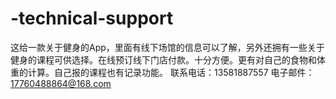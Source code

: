 # -technical-support
这给一款关于健身的App，里面有线下场馆的信息可以了解，另外还拥有一些关于健身的课程可供选择。在线预订线下门店付款。十分方便。更有对自己的食物和体重的计算。自己报的课程也有记录功能。
联系电话：13581887557 电子邮件：17760488864@168.com
